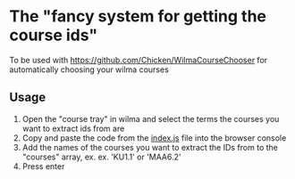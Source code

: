 # The "fancy system for getting the course ids"

To be used with https://github.com/Chicken/WilmaCourseChooser for automatically choosing your wilma courses

## Usage

1. Open the "course tray" in wilma and select the terms the courses you want to extract ids from are
2. Copy and paste the code from the [index.js](index.js) file into the browser console
3. Add the names of the courses you want to extract the IDs from to the "courses" array, ex. ex. 'KU1.1' or 'MAA6.2'
4. Press enter
